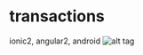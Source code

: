 # transactions
ionic2, angular2, android
![alt tag](http://storage6.static.itmages.com/i/16/1227/h_1482855287_4882495_2139fc1309.png)
